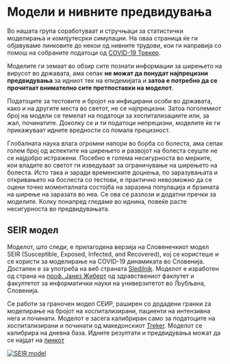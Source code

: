 # Модели и нивните предвидувања

Во нашата група соработуваат и стручњаци за статистички моделирања и компјутесрки симулации.
На оваа страница ќе ги објавуваме линковите до некои од нивните трудови, кои ги направија со помош на собраните податоци од [COVID-19 Трекер](https://covid-19.treker.mk).

Моделите ги земаат во обзир сите познати информации за ширењето на вирусот во државата, ама сепак **не можат да понудат најпрецизни предвидувања** за идниот тек на епидемијата и **затоа е потребно да се прочитаат внимателно сите претпоставки на моделот**.

Податоците за тестовите и бројот на инфицирани особи во државата, како и на другите места во светот, не се најпрецизни. Затоа  поголемиот број на модели се темелат на податоци за хоспитализациите или, за жал, починатите. Доколку се и ти податоци непрецизни, моделите ќе ги прикажуваат идните вредности со помала прецизност. 

Глобалната наука влага огромни напори во борба со болеста, ама сепак голем број од аспектите на ширењето и развојот на болеста сеуште не се најдобро истражени. Посебно е голема несигурноста во мерките, кои владите во светот ги изведуваат за ограничување на ширењето на болеста. Исто така и заради временските доцнења, по заразувањата и откривањето на бослеста со тестови,  е практично невозможно да се оцени точно моменталната состојба на заразена популација и брзината на ширење на заразата во неа. Се ова се разлози и додатни пречки за моделите. Колку понапред гледаме во иднина, повеќе расте несигурноста во предвидувањата.   

## SEIR модел

Моделот,  што следи, е прилагодена верзија на Словенечкиот модел SEIR (Susceptible, Exposed, Infected, and Recovered), кој се користеше и се користи за моделирање на COVID-19 динамиката во Словенија. Достапен е за употреба на веб страната [Sledilnik](https://covid-19.sledilnik.org/). Моделот е изработен од страна на  [проф. Јанез Жиберт](https://pacs.zf.uni-lj.si/janez-zibert/) од здравствениот факлутет и факултетот за информатички науки на универзитетот во Љубљана, Словенија. 

Се работи за граночен модел СЕИР, раширен со додадени гранки za моделирање на бројот на хоспитализирани, пациенти на интензивна нега и починати. Моделот е засега калибриран  само за податоците на хоспитализирани и починати од македонскиот [Treker](https://covid-19.treker.mk/). Моделот се калибрира на дневна база. Идните резултати и предвидувања можат да се најдат на [линкот](https://apps.lusy.fri.uni-lj.si/appsR/CoronaMK/)

<a href="https://apps.lusy.fri.uni-lj.si/~janezz/last_simulation_MK.png" class="img-link">
<img alt="SEIR model" src="https://apps.lusy.fri.uni-lj.si/~janezz/last_simulation_MK.png"></a>
